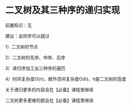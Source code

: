 # 二叉树及其三种序的递归实现

前置知识：无

建议：会同学可以跳过

1）二叉树的节点

2）二叉树的先序、中序、后序

3）递归序加工出三种序的遍历

4）时间复杂度O\(n\)，额外空间复杂度O\(h\)，h是二叉树的高度

关于递归更多的内容会在【必备】课程里继续

二叉树更多更难的题会在【必备】课程里继续

